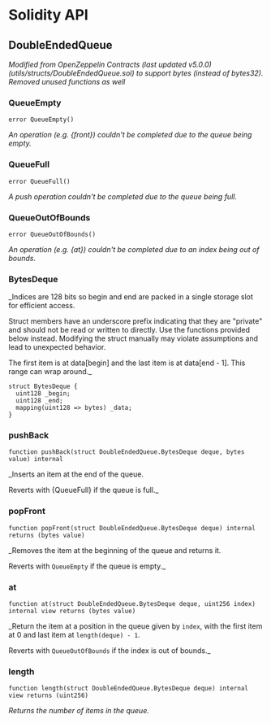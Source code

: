 # Solidity API

## DoubleEndedQueue

_Modified from OpenZeppelin Contracts (last updated v5.0.0) (utils/structs/DoubleEndedQueue.sol)
to support bytes (instead of bytes32). Removed unused functions as well_

### QueueEmpty

```solidity
error QueueEmpty()
```

_An operation (e.g. {front}) couldn't be completed due to the queue being empty._

### QueueFull

```solidity
error QueueFull()
```

_A push operation couldn't be completed due to the queue being full._

### QueueOutOfBounds

```solidity
error QueueOutOfBounds()
```

_An operation (e.g. {at}) couldn't be completed due to an index being out of bounds._

### BytesDeque

_Indices are 128 bits so begin and end are packed in a single storage slot for efficient access.

Struct members have an underscore prefix indicating that they are "private" and should not be read or written to
directly. Use the functions provided below instead. Modifying the struct manually may violate assumptions and
lead to unexpected behavior.

The first item is at data[begin] and the last item is at data[end - 1]. This range can wrap around._

```solidity
struct BytesDeque {
  uint128 _begin;
  uint128 _end;
  mapping(uint128 => bytes) _data;
}
```

### pushBack

```solidity
function pushBack(struct DoubleEndedQueue.BytesDeque deque, bytes value) internal
```

_Inserts an item at the end of the queue.

Reverts with {QueueFull} if the queue is full._

### popFront

```solidity
function popFront(struct DoubleEndedQueue.BytesDeque deque) internal returns (bytes value)
```

_Removes the item at the beginning of the queue and returns it.

Reverts with `QueueEmpty` if the queue is empty._

### at

```solidity
function at(struct DoubleEndedQueue.BytesDeque deque, uint256 index) internal view returns (bytes value)
```

_Return the item at a position in the queue given by `index`, with the first item at 0 and last item at
`length(deque) - 1`.

Reverts with `QueueOutOfBounds` if the index is out of bounds._

### length

```solidity
function length(struct DoubleEndedQueue.BytesDeque deque) internal view returns (uint256)
```

_Returns the number of items in the queue._


